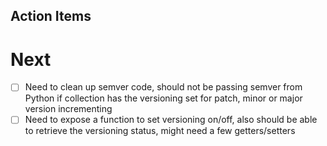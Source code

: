 
Action Items
------------

Next
====

- [ ] Need to clean up semver code, should not be passing semver from Python if collection has the versioning set for patch, minor or major version incrementing
- [ ] Need to expose a function to set versioning on/off, also should be able to retrieve the versioning status, might need a few getters/setters
